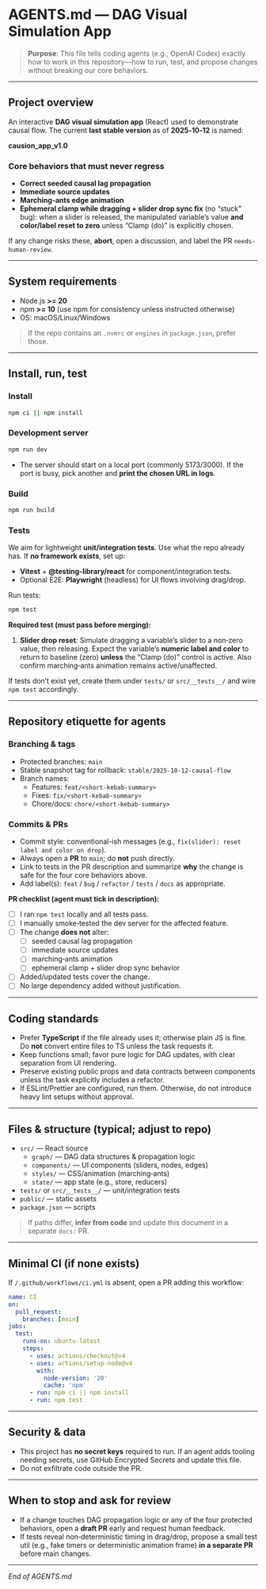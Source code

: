 # AGENTS.md — DAG Visual Simulation App

> **Purpose**: This file tells coding agents (e.g., OpenAI Codex) exactly how to work in this repository—how to run, test, and propose changes without breaking our core behaviors.

---

## Project overview
An interactive **DAG visual simulation app** (React) used to demonstrate causal flow. The current **last stable version** as of **2025‑10‑12** is named:

**causion_app_v1.0**

### Core behaviors that must never regress
- **Correct seeded causal lag propagation**
- **Immediate source updates**
- **Marching‑ants edge animation**
- **Ephemeral clamp while dragging + slider drop sync fix** (no “stuck” bug): when a slider is released, the manipulated variable’s value **and color/label reset to zero** unless “Clamp (do)” is explicitly chosen.

If any change risks these, **abort**, open a discussion, and label the PR `needs-human-review`.

---

## System requirements
- Node.js **>= 20**
- npm **>= 10** (use npm for consistency unless instructed otherwise)
- OS: macOS/Linux/Windows

> If the repo contains an `.nvmrc` or `engines` in `package.json`, prefer those.

---

## Install, run, test

### Install
```bash
npm ci || npm install
```

### Development server
```bash
npm run dev
```
- The server should start on a local port (commonly 5173/3000). If the port is busy, pick another and **print the chosen URL in logs**.

### Build
```bash
npm run build
```

### Tests
We aim for lightweight **unit/integration tests**. Use what the repo already has. If **no framework exists**, set up:
- **Vitest** + **@testing-library/react** for component/integration tests.
- Optional E2E: **Playwright** (headless) for UI flows involving drag/drop.

Run tests:
```bash
npm test
```

**Required test (must pass before merging):**
1) **Slider drop reset**: Simulate dragging a variable’s slider to a non‑zero value, then releasing. Expect the variable’s **numeric label and color** to return to baseline (zero) **unless** the “Clamp (do)” control is active. Also confirm marching‑ants animation remains active/unaffected.

If tests don’t exist yet, create them under `tests/` or `src/__tests__/` and wire `npm test` accordingly.

---

## Repository etiquette for agents

### Branching & tags
- Protected branches: `main`
- Stable snapshot tag for rollback: `stable/2025-10-12-causal-flow`
- Branch names:
  - Features: `feat/<short-kebab-summary>`
  - Fixes: `fix/<short-kebab-summary>`
  - Chore/docs: `chore/<short-kebab-summary>`

### Commits & PRs
- Commit style: conventional-ish messages (e.g., `fix(slider): reset label and color on drop`).
- Always open a **PR** to `main`; do **not** push directly.
- Link to tests in the PR description and summarize **why** the change is safe for the four core behaviors above.
- Add label(s): `feat` / `bug` / `refactor` / `tests` / `docs` as appropriate.

**PR checklist (agent must tick in description):**
- [ ] I ran `npm test` locally and all tests pass.
- [ ] I manually smoke‑tested the dev server for the affected feature.
- [ ] The change **does not** alter:
  - [ ] seeded causal lag propagation
  - [ ] immediate source updates
  - [ ] marching‑ants animation
  - [ ] ephemeral clamp + slider drop sync behavior
- [ ] Added/updated tests cover the change.
- [ ] No large dependency added without justification.

---

## Coding standards
- Prefer **TypeScript** if the file already uses it; otherwise plain JS is fine. Do **not** convert entire files to TS unless the task requests it.
- Keep functions small; favor pure logic for DAG updates, with clear separation from UI rendering.
- Preserve existing public props and data contracts between components unless the task explicitly includes a refactor.
- If ESLint/Prettier are configured, run them. Otherwise, do not introduce heavy lint setups without approval.

---

## Files & structure (typical; adjust to repo)
- `src/` — React source
  - `graph/` — DAG data structures & propagation logic
  - `components/` — UI components (sliders, nodes, edges)
  - `styles/` — CSS/animation (marching‑ants)
  - `state/` — app state (e.g., store, reducers)
- `tests/` or `src/__tests__/` — unit/integration tests
- `public/` — static assets
- `package.json` — scripts

> If paths differ, **infer from code** and update this document in a separate `docs:` PR.

---

## Minimal CI (if none exists)
If `/.github/workflows/ci.yml` is absent, open a PR adding this workflow:
```yaml
name: CI
on:
  pull_request:
    branches: [main]
jobs:
  test:
    runs-on: ubuntu-latest
    steps:
      - uses: actions/checkout@v4
      - uses: actions/setup-node@v4
        with:
          node-version: '20'
          cache: 'npm'
      - run: npm ci || npm install
      - run: npm test
```

---

## Security & data
- This project has **no secret keys** required to run. If an agent adds tooling needing secrets, use GitHub Encrypted Secrets and update this file.
- Do not exfiltrate code outside the PR.

---

## When to stop and ask for review
- If a change touches DAG propagation logic or any of the four protected behaviors, open a **draft PR** early and request human feedback.
- If tests reveal non‑deterministic timing in drag/drop, propose a small test util (e.g., fake timers or deterministic animation frame) **in a separate PR** before main changes.

---

*End of AGENTS.md*

